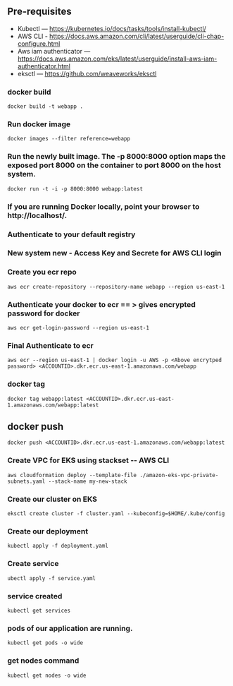 ## Pre-requisites

- Kubectl —  https://kubernetes.io/docs/tasks/tools/install-kubectl/
- AWS CLI -  https://docs.aws.amazon.com/cli/latest/userguide/cli-chap-configure.html
- Aws iam authenticator — https://docs.aws.amazon.com/eks/latest/userguide/install-aws-iam-authenticator.html
- eksctl — https://github.com/weaveworks/eksctl

### docker build
    docker build -t webapp .

### Run docker image
    docker images --filter reference=webapp

### Run the newly built image. The -p 8000:8000 option maps the exposed port 8000 on the container to port 8000 on the host system.
    docker run -t -i -p 8000:8000 webapp:latest

### If you are running Docker locally, point your browser to http://localhost/.


### Authenticate to your default registry
### New system new - Access Key and Secrete for AWS CLI login

### Create you ecr repo
    aws ecr create-repository --repository-name webapp --region us-east-1
	
### Authenticate your docker to ecr == > gives encrypted password for docker
    aws ecr get-login-password --region us-east-1

### Final Authenticate to ecr
    aws ecr --region us-east-1 | docker login -u AWS -p <Above encrytped password> <ACCOUNTID>.dkr.ecr.us-east-1.amazonaws.com/webapp

### docker tag
    docker tag webapp:latest <ACCOUNTID>.dkr.ecr.us-east-1.amazonaws.com/webapp:latest

## docker push
    docker push <ACCOUNTID>.dkr.ecr.us-east-1.amazonaws.com/webapp:latest

### Create VPC for EKS using stackset -- AWS CLI
    aws cloudformation deploy --template-file ./amazon-eks-vpc-private-subnets.yaml --stack-name my-new-stack

### Create our cluster on EKS
    eksctl create cluster -f cluster.yaml --kubeconfig=$HOME/.kube/config

### Create our deployment
    kubectl apply -f deployment.yaml

### Create service
    ubectl apply -f service.yaml

### service created
    kubectl get services

###  pods of our application are running.
    kubectl get pods -o wide

### get nodes command
    kubectl get nodes -o wide
